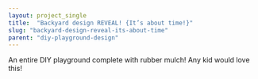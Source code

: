 ```yaml
---
layout: project_single
title:  "Backyard design REVEAL! {It’s about time!}"
slug: "backyard-design-reveal-its-about-time"
parent: "diy-playground-design"
---
```

An entire DIY playground complete with rubber mulch! Any kid would love this!